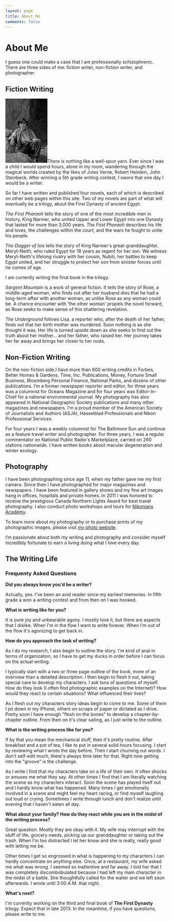 ```yaml
---
layout: page
title: About Me
comments: false
---
```

# About Me

I guess one could make a case that I am professionally schizophrenic. There are three sides of me: fiction writer, non-fiction writer, and photographer. 

## Fiction Writing

![Les Picker](/images/les.jpg)There is nothing like a well-spun yarn. Ever since I was a child I would spend hours, alone in my room, wandering through the magical worlds created by the likes of Jules Verne, Robert Heinlein, John Steinbeck. After winning a 5th grade writing contest, I swore that one day I would be a writer. 

So far I have written and published four novels, each of which is described on other web pages within this site. Two of my novels are part of what will eventually be a trilogy, about the First Dynasty of ancient Egypt. 

*The First Pharaoh* tells the story of one of the most incredible men in history, King Narmer, who united Upper and Lower Egypt into one Dynasty that lasted for more than 3,000 years. *The First Pharaoh* describes his life and loves, the challenges within the court, and the wars he fought to unite his people. 

*The Dagger of Isis* tells the story of King Narmer's great-granddaughter, Meryt-Neith, who ruled Egypt for 18 years as regent for her son. We witness Meryt-Neith's lifelong rivalry with her cousin, Nubiti, her battles to keep Egypt united, and her struggle to protect her son from sinister forces until he comes of age. 

I am currently writing the final book in the trilogy. 

*Sargent Mountain* is a work of general fiction. It tells the story of Rose, a middle-aged woman, who finds out after her husband dies that he had a long-term affair with another woman, as unlike Rose as any woman could be. A chance encounter with 'the other woman' propels the novel forward, as Rose seeks to make sense of this shattering revelation. 

*The Underground* follows Lisa, a reporter who, after the death of her father, finds out that her birth mother was murdered. Soon nothing is as she thought it was. Her life is turned upside down as she seeks to find out the truth about her mother… and her father, who raised her. Her journey takes her far away and brings her closer to her roots.


## Non-Fiction Writing

On the non-fiction side,I have more than 600 writing credits in Forbes, Better Homes & Gardens, Time, Inc. Publications, Money, Fortune Small Business, Bloomberg Personal Finance, National Parks, and dozens of other publications. I’m a former newspaper reporter and editor, for three years was a columnist for Oceans Magazine and for four years was Editor-In-Chief for a national environmental journal. My photography has also appeared in National Geographic Society publications and many other magazines and newspapers. I’m a proud member of the American Society of Journalists and Authors (ASJA), Hasselblad Professionals and Nikon Professional Services.

For four years I was a weekly columnist for The Baltimore Sun and continue as a feature travel writer and photographer. For three years, I was a regular commentator on National Public Radio's Marketplace, carried on 260 stations nationwide. I have written books about macular degeneration and winter ecology. 

## Photography

I have been photographing since age 11, when my father gave me my first camera. Since then I have photographed for major magazines and newspapers. I have been featured in gallery shows and my fine art images hang in offices, hospitals and private homes. In 2011 I was honored to receive the prestigious Canada Northern Lights Award for best travel photography. I also conduct photo workshops and tours for [Nikonians Academy](http://www.nikoniansacademy.com). 
 
To learn more about my photography or to purchase prints of my photographic images, please visit [my photo website](http://www.lesterpickerphoto.com).


I’m passionate about both my writing and photography and consider myself incredibly fortunate to earn a living doing what I love every day.


## The Writing Life

### Frequenty Asked Questions 

**Did you always know you'd be a writer?**

Actually, yes. I've been an avid reader since my earliest memories. In fifth grade a won a writing contest and from then on I was hooked. 

**What is writing like for you?**

It is pure joy and unbearable agony. I mostly love it, but there are aspects that I dislike. When I'm in the flow I want to write forever. When I'm out of the flow it's agonizing to get back in. 

**How do you approach the task of writing?**

As I do my research, I also begin to outline the story. I'm kind of anal in terms of organization, so I have to get my ducks in order before I can focus on the actual writing.

I typically start with a two or three page outline of the book, more of an overview than a detailed description. I then begin to flesh it out, taking special care to develop my characters. I ask tons of questions of myself. How do they look (I often find photographic examples on the Internet)? How would they react to certain situations? What influenced their lives? 

As I flesh out my characters story ideas begin to come to me. Some of them I jot down in my iPhone, others on scraps of paper or dictated as I drive. Pretty soon I have enough "flesh on the bones" to develop a chapter-by-chapter outline. From then on it's clear sailing, as I just write to the outline. 

**What is the writing process like for you?**

If by that you mean the mechanical stuff, then it's pretty routine. After breakfast and a pot of tea, I like to put in several solid hours focusing. I start by reviewing what I wrote the day before. Then I start churning out words. I don't self-edit much, there's always time later for that. Right now getting into the "groove" is the challenge. 

As I write I find that my characters take on a life of their own. It often shocks or amuses me what they say. At other times I find that I am literally watching the scene as my characters interact. Soon the scene has played itself out and I hardly know what has happened. Many times I get emotionally involved in a scene and might feel my heart racing, or find myself laughing out loud or crying. Sometimes I write through lunch and don't realize until evening that I haven't eaten all day. 

**What about your family? How do they react while you are in the midst of the writing process?**

Great question. Mostly they are okay with it. My wife may interrupt with the stuff of life; grocery needs, picking up our granddaughter or taking out the trash. When I'm too distracted I let her know and she is really, really good with letting me be. 

Other times I get so engrossed in what is happening to my characters I can hardly concentrate on anything else. Once, at a restaurant, my wife asked me what was wrong. I seemed so inattentive and far away. I told her that I was completely discombobulated because I had left my main character in the midst of a battle. She thoughtfully called for the waiter and we left soon afterwards. I wrote until 3:00 A.M. that night. 

**What's next?**

I'm currently working on the third and final book of **The First Dynasty** trilogy. Expect that in late 2013. In the meantime, if you have questions, please write to me. 


